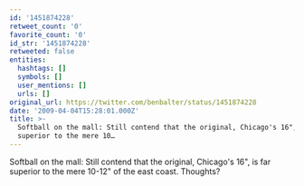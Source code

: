 ```yaml
---
id: '1451874228'
retweet_count: '0'
favorite_count: '0'
id_str: '1451874228'
retweeted: false
entities:
  hashtags: []
  symbols: []
  user_mentions: []
  urls: []
original_url: https://twitter.com/benbalter/status/1451874228
date: '2009-04-04T15:28:01.000Z'
title: >-
  Softball on the mall: Still contend that the original, Chicago's 16", is far
  superior to the mere 10…
---
```


Softball on the mall: Still contend that the original, Chicago's 16", is far superior to the mere 10-12" of the east coast. Thoughts?